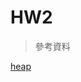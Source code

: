 # HW2
> 參考資料

[heap](http://alrightchiu.github.io/SecondRound/comparison-sort-heap-sortdui-ji-pai-xu-fa.html)
